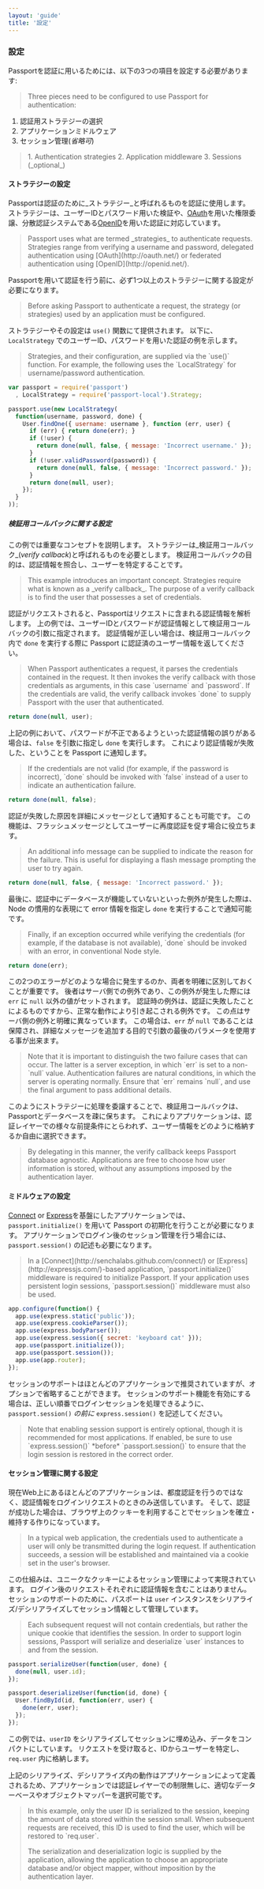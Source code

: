 ```yaml
---
layout: 'guide'
title: '設定'
---
```


### 設定

Passportを認証に用いるためには、以下の3つの項目を設定する必要があります:

<blockquote class="original">
	Three pieces need to be configured to use Passport for authentication:
</blockquote>
 
 1. 認証用ストラテジーの選択
 2. アプリケーションミドルウェア 
 3. セッション管理(_省略可_)

<blockquote class="original">
 1. Authentication strategies
 2. Application middleware
 3. Sessions (_optional_)
</blockquote>

#### ストラテジーの設定

Passportは認証のために_ストラテジー_と呼ばれるものを認証に使用します。
ストラテジーは、ユーザーIDとパスワード用いた検証や、[OAuth](http://oauth.net/)を用いた権限委譲、分散認証システムである[OpenID](http://openid.net/)を用いた認証に対応しています。

<blockquote class="original">
Passport uses what are termed _strategies_ to authenticate requests.  Strategies
range from verifying a username and password, delegated authentication using [OAuth](http://oauth.net/)
or federated authentication using [OpenID](http://openid.net/).
</blockquote>

Passportを用いて認証を行う前に、必ず1つ以上のストラテジーに関する設定が必要になります。

<blockquote class="original">
Before asking Passport to authenticate a request, the strategy (or strategies)
used by an application must be configured.
</blockquote>

ストラテジーやその設定は `use()` 関数にて提供されます。
以下に、`LocalStrategy` でのユーザーID、パスワードを用いた認証の例を示します。

<blockquote class="original">
Strategies, and their configuration, are supplied via the `use()` function.  For
example, the following uses the `LocalStrategy` for username/password
authentication.
</blockquote>

```javascript
var passport = require('passport')
  , LocalStrategy = require('passport-local').Strategy;

passport.use(new LocalStrategy(
  function(username, password, done) {
    User.findOne({ username: username }, function (err, user) {
      if (err) { return done(err); }
      if (!user) {
        return done(null, false, { message: 'Incorrect username.' });
      }
      if (!user.validPassword(password)) {
        return done(null, false, { message: 'Incorrect password.' });
      }
      return done(null, user);
    });
  }
));
```

##### 検証用コールバックに関する設定

この例では重要なコンセプトを説明します。
ストラテジーは_検証用コールバック_(_verify callback_)と呼ばれるものを必要とします。
検証用コールバックの目的は、認証情報を照合し、ユーザーを特定することです。

<blockquote class="original">
This example introduces an important concept.  Strategies require what is known
as a _verify callback_.  The purpose of a verify callback is to find the user
that possesses a set of credentials.
</blockquote>

認証がリクエストされると、Passportはリクエストに含まれる認証情報を解析します。
上の例では、ユーザーIDとパスワードが認証情報として検証用コールバックの引数に指定されます。
認証情報が正しい場合は、検証用コールバック内で `done` を実行する際に Passport に認証済のユーザー情報を返してください。

<blockquote class="original">
When Passport authenticates a request, it parses the credentials contained in
the request.  It then invokes the verify callback with those credentials as
arguments, in this case `username` and `password`.  If the credentials are
valid, the verify callback invokes `done` to supply Passport with the user that
authenticated.
</blockquote>

```javascript
return done(null, user);
```

上記の例において、パスワードが不正であるようといった認証情報の誤りがある場合は、`false` を引数に指定し `done` を実行します。
これにより認証情報が失敗した、ということを Passport に通知します。

<blockquote class="original">
If the credentials are not valid (for example, if the password is incorrect),
`done` should be invoked with `false` instead of a user to indicate an
authentication failure.
</blockquote>

```javascript
return done(null, false);
```

認証が失敗した原因を詳細にメッセージとして通知することも可能です。
この機能は、フラッシュメッセージとしてユーザーに再度認証を促す場合に役立ちます。

<blockquote class="original">
An additional info message can be supplied to indicate the reason for the
failure.  This is useful for displaying a flash message prompting the user to
try again.
</blockquote>

```javascript
return done(null, false, { message: 'Incorrect password.' });
```

最後に、認証中にデータベースが機能していないといった例外が発生した際は、Node の慣用的な表現にて error 情報を指定し `done` を実行することで通知可能です。

<blockquote class="original">
Finally, if an exception occurred while verifying the credentials (for example,
if the database is not available), `done` should be invoked with an error, in
conventional Node style.
</blockquote>

```javascript
return done(err);
```

この2つのエラーがどのような場合に発生するのか、両者を明確に区別しておくことが重要です。
後者はサーバ側での例外であり、この例外が発生した際には `err` に `null` 以外の値がセットされます。
認証時の例外は、認証に失敗したことによるものですから、正常な動作により引き起こされる例外です。
この点はサーバ側の例外と明確に異なっています。
この場合は、`err` が `null` であることは保障され、詳細なメッセージを追加する目的で引数の最後のパラメータを使用する事が出来ます。

<blockquote class="original">
Note that it is important to distinguish the two failure cases that can occur.
The latter is a server exception, in which `err` is set to a non-`null` value.
Authentication failures are natural conditions, in which the server is operating
normally.  Ensure that `err` remains `null`, and use the final argument to pass
additional details.
</blockquote>

このようにストラテジーに処理を委譲することで、検証用コールバックは、Passportとデータベースを疎に保ちます。
これによりアプリケーションは、認証レイヤーでの様々な前提条件にとらわれず、ユーザー情報をどのように格納するか自由に選択できます。

<blockquote class="original">
By delegating in this manner, the verify callback keeps Passport database
agnostic.  Applications are free to choose how user information is stored,
without any assumptions imposed by the authentication layer.
</blockquote>

#### ミドルウェアの設定

[Connect](http://senchalabs.github.com/connect/) or [Express](http://expressjs.com/)を基盤にしたアプリケーションでは、`passport.initialize()` を用いて Passport の初期化を行うことが必要になります。
アプリケーションでログイン後のセッション管理を行う場合には、`passport.session()` の記述も必要になります。

<blockquote class="original">
In a [Connect](http://senchalabs.github.com/connect/) or
[Express](http://expressjs.com/)-based application, `passport.initialize()`
middleware is required to initialize Passport.  If your application uses
persistent login sessions, `passport.session()` middleware must also be used.
</blockquote>

```javascript
app.configure(function() {
  app.use(express.static('public'));
  app.use(express.cookieParser());
  app.use(express.bodyParser());
  app.use(express.session({ secret: 'keyboard cat' }));
  app.use(passport.initialize());
  app.use(passport.session());
  app.use(app.router);
});
```

セッションのサポートはほとんどのアプリケーションで推奨されていますが、オプションで省略することができます。
セッションのサポート機能を有効にする場合は、正しい順番でログインセッションを処理できるように、`passport.session()` *の前に* `express.session()` を記述してください。

<blockquote class="original">
Note that enabling session support is entirely optional, though it is
recommended for most applications.  If enabled, be sure to use `express.session()`
*before*  `passport.session()` to ensure that the login session is restored in
the correct order.
</blockquote>

#### セッション管理に関する設定

現在Web上にあるほとんどのアプリケーションは、都度認証を行うのではなく、認証情報をログインリクエストのときのみ送信しています。
そして、認証が成功した場合は、ブラウザ上のクッキーを利用することでセッションを確立・維持する作りになっています。

<blockquote class="original">
In a typical web application, the credentials used to authenticate a user will
only be transmitted during the login request.  If authentication succeeds, a
session will be established and maintained via a cookie set in the user's
browser.
</blockquote>

この仕組みは、ユニークなクッキーによるセッション管理によって実現されています。
ログイン後のリクエストそれぞれに認証情報を含むことはありません。
セッションのサポートのために、パスポートは `user` インスタンスをシリアライズ/デシリアライズしてセッション情報として管理しています。

<blockquote class="original">
Each subsequent request will not contain credentials, but rather the unique
cookie that identifies the session.  In order to support login sessions,
Passport will serialize and deserialize `user` instances to and from the
session.
</blockquote>

```javascript
passport.serializeUser(function(user, done) {
  done(null, user.id);
});

passport.deserializeUser(function(id, done) {
  User.findById(id, function(err, user) {
    done(err, user);
  });
});
```

この例では、`userID` をシリアライズしてセッションに埋め込み、データをコンパクトにしています。
リクエストを受け取ると、IDからユーザーを特定し、`req.user` 内に格納します。

上記のシリアライズ、デシリアライズ内の動作はアプリケーションによって定義されるため、アプリケーションでは認証レイヤーでの制限無しに、適切なデーターベースやオブジェクトマッパーを選択可能です。

<blockquote class="original">
In this example, only the user ID is serialized to the session, keeping the
amount of data stored within the session small.  When subsequent requests are
received, this ID is used to find the user, which will be restored to
`req.user`.

The serialization and deserialization logic is supplied by the application,
allowing the application to choose an appropriate database and/or object mapper,
without imposition by the authentication layer.
</blockquote>
